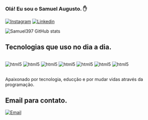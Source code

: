 ### Olá! Eu sou o Samuel Augusto. ✋

[![Instagram](https://img.shields.io/badge/Instagram-E4405F?style=for-the-badge&logo=instagram&logoColor=white)](https://www.instagram.com/samuelvw79/)
[![Linkedin](https://img.shields.io/badge/LinkedIn-0077B5?style=for-the-badge&logo=linkedin&logoColor=white)](https://www.linkedin.com/in/samuel-rodrigues-972259208/)

![Samuel397 GitHub stats](https://github-readme-stats.vercel.app/api?username=Samuel397&show_icons=true&theme=onedark)

## Tecnologias que uso no dia a dia.

<div style = "display: inline_block"><br/><img aling = "center" alt="html5" src="https://img.shields.io/badge/HTML5-E34F26?style=for-the-badge&logo=html5&logoColor=white"/> <img aling = "center" alt="html5" src="https://img.shields.io/badge/CSS3-1572B6?style=for-the-badge&logo=css3&logoColor=white"/> <img aling = "center" alt="html5" src="https://img.shields.io/badge/C%23-239120?style=for-the-badge&logo=c-sharp&logoColor=white"/> <img aling = "center" alt="html5" src="https://img.shields.io/badge/TypeScript-007ACC?style=for-the-badge&logo=typescript&logoColor=white"/> <img aling = "center" alt="html5" src="https://img.shields.io/badge/JavaScript-F7DF1E?style=for-the-badge&logo=javascript&logoColor=black"/> <img aling = "center" alt="html5" src="https://img.shields.io/badge/React-20232A?style=for-the-badge&logo=react&logoColor=61DAFB"/> <img aling = "center" alt="html5" src="https://img.shields.io/badge/Java-ED8B00?style=for-the-badge&logo=java&logoColor=white"/></div><br/>

Apaixonado por tecnologia, educção e por mudar vidas através da programação.

## Email para contato.
[![Email](https://img.shields.io/badge/Gmail-D14836?style=for-the-badge&logo=gmail&logoColor=white)](samuel.augusto2626@gmail.com)
